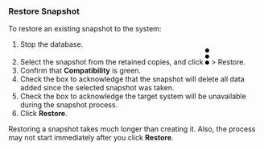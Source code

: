 ### Restore Snapshot

To restore an existing snapshot to the system:

1. Stop the database.
1. Select the snapshot from the retained copies, and click 
![Kebob](more_vert_kebob-15px.svg) > Restore.
1. Confirm that **Compatibility** is green.
1. Check the box to acknowledge that the snapshot will delete all data added since the selected snapshot was taken.
1. Check the box to acknowledge the target system will be unavailable during the snapshot process.
1. Click **Restore**.

Restoring a snapshot takes much longer than creating it. Also, the process may not start immediately after you click **Restore**.